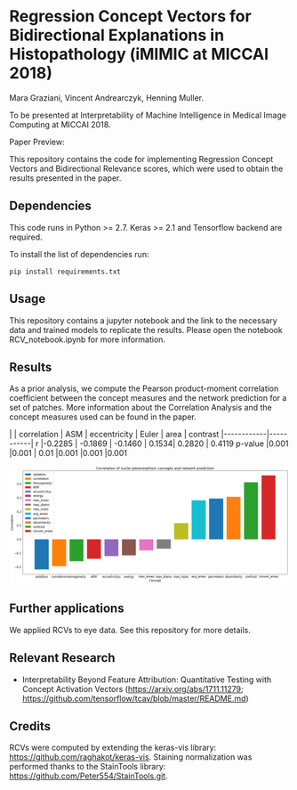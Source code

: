 # Regression Concept Vectors for Bidirectional Explanations in Histopathology (iMIMIC at MICCAI 2018)
Mara Graziani, Vincent Andrearczyk, Henning Muller.

To be presented at Interpretability of Machine Intelligence in Medical Image Computing at MICCAI 2018.

Paper Preview:

This repository contains the code for implementing Regression Concept Vectors and Bidirectional Relevance scores, which were used to obtain the results presented in the paper.

## Dependencies
This code runs in Python >= 2.7.
Keras >= 2.1 and Tensorflow backend are required.

To install the list of dependencies run:

    pip install requirements.txt

## Usage
This repository contains a jupyter notebook and the link to the necessary data and trained models to replicate the results. Please open the notebook RCV_notebook.ipynb for more information.

## Results

As a prior analysis, we compute the Pearson product-moment correlation coefficient between the concept measures and the network prediction for a set of patches. More information about the Correlation Analysis and the concept measures used can be found in the paper.

|   | correlation | ASM | eccentricity | Euler | area | contrast
|------------|-----------|
r |-0.2285 | -0.1869 | -0.1460 | 0.1534| 0.2820 | 0.4119
p-value |0.001 |0.001 | 0.01 |0.001 |0.001 |0.001


<p align="center">
    <img src="results/correlation.png" width=700px>
</p>

## Further applications
We applied RCVs to eye data. See this repository for more details.

## Relevant Research
 * Interpretability Beyond Feature Attribution: Quantitative Testing with Concept Activation Vectors (https://arxiv.org/abs/1711.11279; https://github.com/tensorflow/tcav/blob/master/README.md)

## Credits
RCVs were computed by extending the keras-vis library: https://github.com/raghakot/keras-vis.
Staining normalization was performed thanks to the StainTools library: https://github.com/Peter554/StainTools.git.
